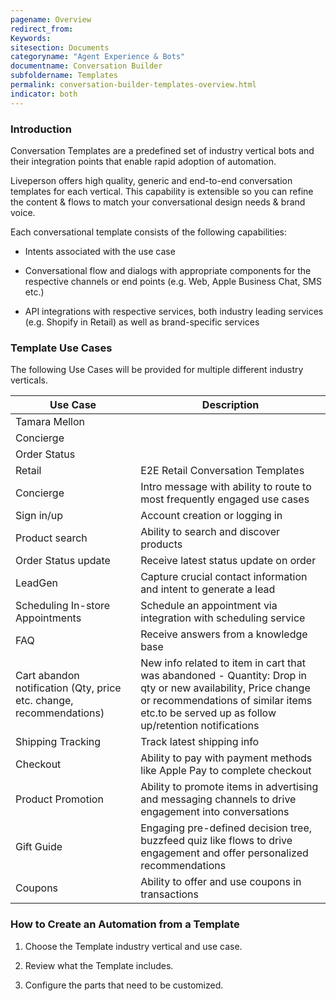 ```yaml
---
pagename: Overview
redirect_from:
Keywords:
sitesection: Documents
categoryname: "Agent Experience & Bots"
documentname: Conversation Builder
subfoldername: Templates
permalink: conversation-builder-templates-overview.html
indicator: both
---
```


### Introduction

Conversation Templates are a predefined set of industry vertical bots and their integration points that enable rapid adoption of automation.

Liveperson offers high quality, generic and end-to-end conversation templates for each vertical. This capability is extensible so you can refine the content & flows to match your conversational design needs & brand voice.

Each conversational template consists of the following capabilities:

* Intents associated with the use case

* Conversational flow and dialogs with appropriate components for the respective channels or end points (e.g. Web, Apple Business Chat, SMS etc.)

* API integrations with respective services, both industry leading services (e.g. Shopify in Retail) as well as brand-specific services

### Template Use Cases

The following Use Cases will be provided for multiple different industry verticals. 

<table>
<thead>
<tr>
<th>Use Case</th>
<th>Description</th>
</tr>
</thead>
 <tbody><tr>
 <td>Tamara Mellon </td>
 <td></td>
 </tr>
 <tr>
 <td>Concierge</td>
 <td></td>
 </tr>
 <tr>
 <td>Order Status</td>
 <td></td>
 </tr>
 <tr>
 <td>Retail</td>
 <td>E2E Retail Conversation Templates</td>
 </tr>
 <tr>
 <td>Concierge</td>
 <td>Intro message with ability to route to most frequently engaged use cases</td>
 </tr>
 <tr>
 <td>Sign in/up</td>
 <td>Account creation or logging in</td>
 </tr>
 <tr>
 <td>Product search</td>
 <td>Ability to search and discover products</td>
 </tr>
 <tr>
 <td>Order Status update</td>
 <td>Receive latest status update on order</td>
 </tr>
 <tr>
 <td>LeadGen</td>
 <td>Capture crucial contact information and intent to generate a lead</td>
 </tr>
 <tr>
 <td>Scheduling In-store Appointments</td>
 <td>Schedule an appointment via integration with scheduling service</td>
 </tr>
 <tr>
 <td>FAQ</td>
 <td>Receive answers from a knowledge base</td>
 </tr>
 <tr>
 <td>Cart abandon notification (Qty, price etc. change, recommendations)</td>
 <td>New info related to item in cart that was abandoned - Quantity: Drop in qty or new availability, Price change or recommendations of similar items etc.to be served up as follow up/retention notifications</td>
 </tr>
 <tr>
 <td>Shipping Tracking</td>
 <td>Track latest shipping info</td>
 </tr>
 <tr>
 <td>Checkout</td>
 <td>Ability to pay with payment methods like Apple Pay to complete checkout</td>
 </tr>
 <tr>
 <td>Product Promotion</td>
 <td>Ability to promote items in advertising and messaging channels to drive engagement into conversations</td>
 </tr>
 <tr>
 <td>Gift Guide</td>
 <td>Engaging pre-defined decision tree, buzzfeed quiz like flows to drive engagement and offer personalized recommendations</td>
 </tr>
 <tr>
 <td>Coupons</td>
 <td>Ability to offer and use coupons in transactions</td>
 </tr>
 </tbody>
</table>

### How to Create an Automation from a Template

1. Choose the Template industry vertical and use case.

2. Review what the Template includes.

3. Configure the parts that need to be customized.